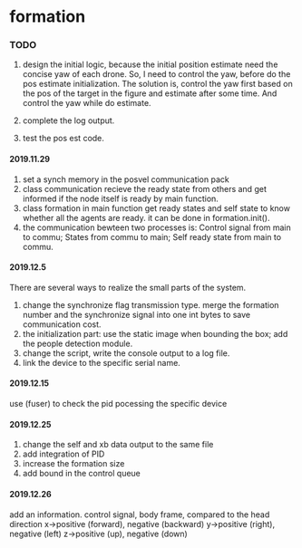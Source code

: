 # formation
### TODO
1. design the initial logic, because the initial position estimate need the concise yaw of each drone. So, I need to control the yaw, before do the pos estimate initialization. The solution is, control the yaw first based on the pos of the target in the figure and estimate after some time. And control the yaw while do estimate.

2. complete the log output.

3. test the pos est code.


#### 2019.11.29
1. set a synch memory in the posvel communication pack
2. class communication recieve the ready state from others and get informed if the node itself is ready by main function.
3. class formation in main function get ready states and self state to know whether all the agents are ready. it can be done in formation.init().
4. the communication bewteen two processes is: Control signal from main to commu; States from commu to main; Self ready state from main to commu.


#### 2019.12.5
There are several ways to realize the small parts of the system.
1. change the synchronize flag transmission type. merge the formation number and the synchronize signal into one int bytes to save communication cost.
2. the initialization part: use the static image when bounding the box; add the people detection module.
3. change the script, write the console output to a log file.
4. link the device to the specific serial name.

#### 2019.12.15
use (fuser) to check the pid pocessing the specific device

#### 2019.12.25
1. change the self and xb data output to the same file
2. add integration of PID
3. increase the formation size
4. add bound in the control queue

#### 2019.12.26
add an information.
control signal, body frame, compared to the head direction
x->positive (forward), negative (backward)
y->positive (right), negative (left)
z->positive (up), negative (down)